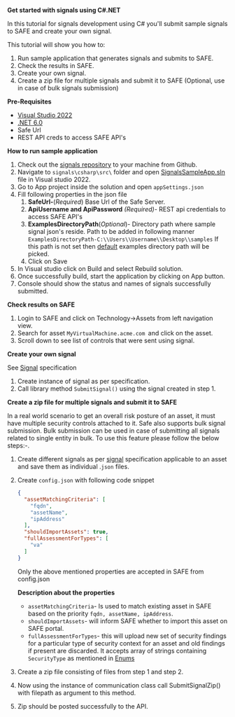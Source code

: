 **Get started with signals using C#.NET**

In this tutorial for signals development using C# you'll submit sample signals to SAFE and create your own signal.

This tutorial will show you how to:

1. Run sample application that generates signals and submits to SAFE.
2. Check the results in SAFE.
3. Create your own signal.
4. Create a zip file for multiple signals and submit it to SAFE (Optional, use in case of bulk signals submission)

**Pre-Requisites**

- [Visual Studio 2022](https://visualstudio.microsoft.com/downloads/)
- [.NET 6.0](https://dotnet.microsoft.com/en-us/download/dotnet/6.0)
- Safe Url
- REST API creds to access SAFE API's

**How to run sample application**

1. Check out the [signals repository](https://github.com/Safe-Security/signal) to your machine from Github.
2. Navigate to `signals\csharp\src\` folder and open [SignalsSampleApp.sln](https://github.com/Safe-Security/signal/blob/main/csharp/src/SignalsSampleApp.sln) file in Visual studio 2022.
3. Go to  App project inside the solution and open `appSettings.json`
4. Fill following properties in the json file
   1. **SafeUrl-**(*Required*) Base Url of the Safe Server.
   2. **ApiUsername and ApiPassword** *(Required)*- REST api credentials to access SAFE API's
   3. **ExamplesDirectoryPath**(*Optional*)- Directory path where sample signal json's reside. Path to be added in following manner `ExamplesDirectoryPath-C:\\Users\\Username\\Desktop\\samples` If this path is not set then [default](https://github.com/Safe-Security/signal/tree/main/examples/samples) examples directory path will be picked. 
   4. Click on Save
5. In Visual studio click on Build and select Rebuild solution.
6. Once successfully build, start the application by clicking on App button.
7. Console should show the status and names of signals successfully submitted.

**Check results on SAFE**

1. Login to SAFE and click on Technology->Assets from left navigation view.
2. Search for asset `MyVirtualMachine.acme.com `and click on the asset.
3. Scroll down to see list of controls that were sent using signal.

**Create your own signal**

See [Signal](https://github.com/Safe-Security/signal/blob/main/csharp/src/Signals.Library/Models/Signal.cs) specification

1. Create instance of signal as per specification.
2. Call library method `SubmitSignal()` using the signal created in step 1.

**Create a zip file for multiple signals and submit it to SAFE**

In a real world scenario to get an overall risk posture of an asset, it must have multiple security controls attached to it. Safe also supports bulk signal submission. Bulk submission can be used in case of submitting all signals related to single entity in bulk. 
To use this feature please follow the below steps:-.


1. Create different signals as per [signal]((https://github.com/Safe-Security/signal/blob/main/csharp/src/Signals.Library/Models/Signal.cs)) specification applicable to an asset and save them as individual .`json` files.

2. Create `config.json` with following code snippet

   ```json
   {
     "assetMatchingCriteria": [
       "fqdn",
       "assetName",
       "ipAddress"
     ],
     "shouldImportAssets": true,
     "fullAssessmentForTypes": [
       "va"
     ]
   }
   ```
   Only the above mentioned properties are accepted in SAFE from config.json

   **Description about the properties**

   - `assetMatchingCriteria`- Is used to match existing asset in SAFE based on the priority `fqdn, assetName, ipAddress`.
   - `shouldImportAssets`- will inform SAFE whether to import this asset on SAFE portal.
   - `fullAssessmentForTypes`-  this will upload new set of security findings for a particular type of security context for an asset and old findings if present are discarded. It accepts array of strings containing `SecurityType` as mentioned in [Enums](https://github.com/Safe-Security/signal/blob/main/csharp/src/Signals.Library/Constants/Enums.cs)

3. Create a zip file consisting of files from step 1 and step 2.   

4. Now using the instance of communication class call SubmitSignalZip() with filepath as argument to this method.
5. Zip should be posted successfully to the API.
